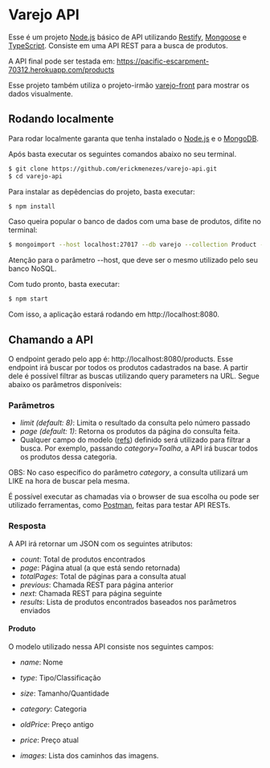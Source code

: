 # Varejo API

Esse é um projeto [Node.js] básico de API utilizando [Restify], [Mongoose] e [TypeScript]. Consiste em uma API REST para a busca de produtos.

A API final pode ser testada em: https://pacific-escarpment-70312.herokuapp.com/products

Esse projeto também utiliza o projeto-irmão [varejo-front] para mostrar os dados visualmente.

## Rodando localmente
Para rodar localmente garanta que tenha instalado o [Node.js] e o [MongoDB]. 

Após basta executar os seguintes comandos abaixo no seu terminal.

  ```sh
  $ git clone https://github.com/erickmenezes/varejo-api.git
  $ cd varejo-api
  ```

Para instalar as depêdencias do projeto, basta executar:

  ```sh
  $ npm install
  ```

Caso queira popular o banco de dados com uma base de produtos, difite no terminal: 

  ```sh
  $ mongoimport --host localhost:27017 --db varejo --collection Product --file db/seeds/products.json --drop --jsonArray --verbose
  ```

Atenção para o parâmetro --host, que deve ser o mesmo utilizado pelo seu banco NoSQL.

Com tudo pronto, basta executar:

  ```sh
  $ npm start
  ```

Com isso, a aplicação estará rodando em http://localhost:8080.

## Chamando a API

O endpoint gerado pelo app é: http://localhost:8080/products. Esse endpoint irá buscar por todos os produtos cadastrados na base. A partir dele é possível filtrar as buscas utilizando query parameters na URL. Segue abaixo os parâmetros disponíveis:

### Parâmetros
* *limit (default: 8)*: Limita o resultado da consulta pelo número passado
* *page (default: 1)*: Retorna os produtos da página do consulta feita.
* Qualquer campo do modelo ([refs]) definido será utilizado para filtrar a busca. Por exemplo, passando *category=Toalha*, a API irá buscar todos os produtos dessa categoria.

OBS: No caso específico do parâmetro *category*, a consulta utilizará um LIKE na hora de buscar pela mesma.

É possível executar as chamadas via o browser de sua escolha ou pode ser utilizado ferramentas, como [Postman], feitas para testar API RESTs.

### Resposta
A API irá retornar um JSON com os seguintes atributos:
* *count*: Total de produtos encontrados
* *page*: Página atual (a que está sendo retornada)
* *totalPages*: Total de páginas para a consulta atual
* *previous*: Chamada REST para página anterior
* *next*: Chamada REST para página seguinte
* *results*: Lista de produtos encontrados baseados nos parâmetros enviados

#### Produto
O modelo utilizado nessa API consiste nos seguintes campos:
* *name*: Nome
* *type*: Tipo/Classificação
* *size*: Tamanho/Quantidade
* *category*: Categoria
* *oldPrice*: Preço antigo
* *price*: Preço atual
* *images*: Lista dos caminhos das imagens.

   [Node.js]: <http://nodejs.org>
   [TypeScript]: <https://www.typescriptlang.org/>
   [Restify]: <http://restify.com/>
   [MongoDB]: <https://www.mongodb.com/>
   [Mongoose]: <https://mongoosejs.com/>
   [Postman]: <https://www.getpostman.com/>
   [refs]: <https://github.com/erickmenezes/varejo-api/blob/master/app/models/Product.ts>
   [varejo-front]: <https://github.com/erickmenezes/varejo-front>
